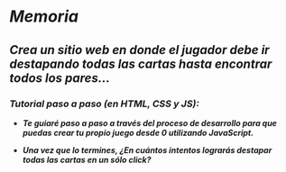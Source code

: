 # **_Memoria_**

## **_Crea un sitio web en donde el jugador debe ir destapando todas las cartas hasta encontrar todos los pares..._**

### **_Tutorial paso a paso (en HTML, CSS y JS):_**

- **_Te guiaré paso a paso a través del proceso de desarrollo para que puedas crear tu propio juego desde 0 utilizando JavaScript._**
  
- **_Una vez que lo termines, ¿En cuántos intentos lograrás destapar todas las cartas en un sólo click?_**
